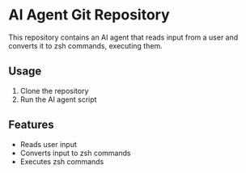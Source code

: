 # AI Agent Git Repository

This repository contains an AI agent that reads input from a user and converts it to zsh commands, executing them.

## Usage

1. Clone the repository
2. Run the AI agent script

## Features

- Reads user input
- Converts input to zsh commands
- Executes zsh commands


